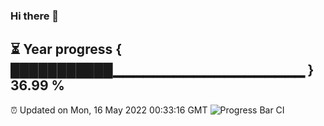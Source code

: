 ### Hi there 👋
⏳ Year progress { ███████████▁▁▁▁▁▁▁▁▁▁▁▁▁▁▁▁▁▁▁ } 36.99 %
---
⏰ Updated on Mon, 16 May 2022 00:33:16 GMT
![Progress Bar CI](https://github.com/Moyi321/Moyi321/workflows/Progress%20Bar%20CI/badge.svg)
